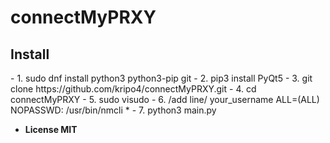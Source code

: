 # connectMyPRXY

<h2> Install </h2>
- 1. sudo dnf install python3 python3-pip git
- 2. pip3 install PyQt5
- 3. git clone https://github.com/kripo4/connectMyPRXY.git
- 4. cd connectMyPRXY
- 5. sudo visudo
- 6. /add line/ your_username ALL=(ALL) NOPASSWD: /usr/bin/nmcli *
- 7. python3 main.py

- **License MIT**
